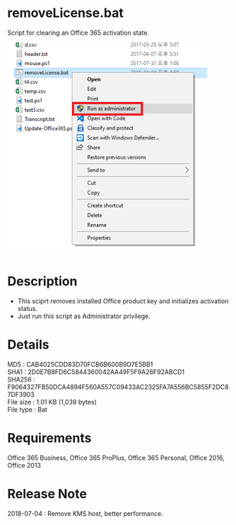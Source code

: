 # removeLicense.bat
Script for clearing an Office 365 activation state.

![removeLicense.bat](/info.png)

Description
===========
- This sciprt removes installed Office product key and initializes activation status.   
- Just run this script as Administrator privilege.   

Details
=====
MD5 : CAB4025CDD83D70FCB6B600B9D7E5BB1   
SHA1 : 2D0E7B8FD6C5844360042AA49F5F9A26F92ABCD1   
SHA256 : F9064327FB50DCA4894F560A557C09433AC2325FA7A556BC5855F2DC87DF3903   
File size : 1.01 KB (1,039 bytes)   
File type : Bat   

Requirements
=====
Office 365 Business, Office 365 ProPlus, Office 365 Personal, Office 2016, Office 2013   

Release Note
========
2018-07-04 : Remove KMS host, better performance.   